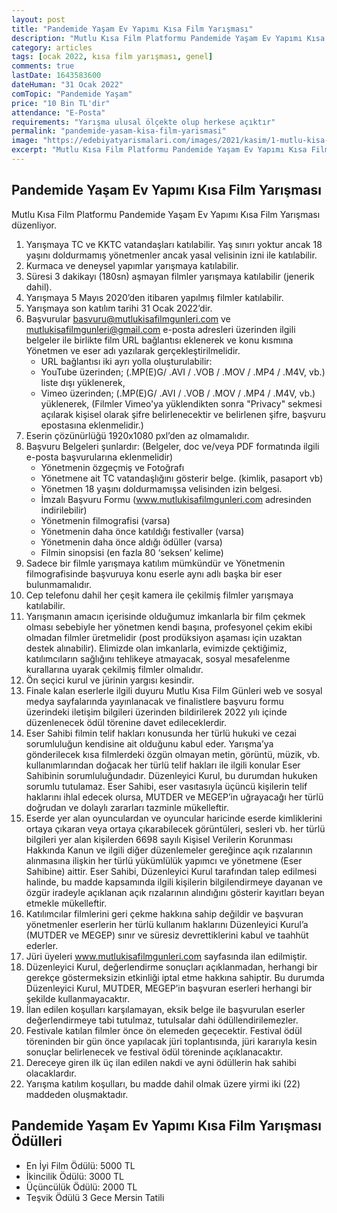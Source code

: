 ```yaml
---
layout: post
title: "Pandemide Yaşam Ev Yapımı Kısa Film Yarışması"
description: "Mutlu Kısa Film Platformu Pandemide Yaşam Ev Yapımı Kısa Film Yarışması düzenliyor."
category: articles
tags: [ocak 2022, kısa film yarışması, genel]
comments: true
lastDate: 1643583600
dateHuman: "31 Ocak 2022"
comTopic: "Pandemide Yaşam"
price: "10 Bin TL'dir"
attendance: "E-Posta"
requirements: "Yarışma ulusal ölçekte olup herkese açıktır"
permalink: "pandemide-yasam-kisa-film-yarismasi"
image: "https://edebiyatyarismalari.com/images/2021/kasim/1-mutlu-kisa-film-yarismasi.webp"
excerpt: "Mutlu Kısa Film Platformu Pandemide Yaşam Ev Yapımı Kısa Film Yarışması düzenliyor."
---
```


## Pandemide Yaşam Ev Yapımı Kısa Film Yarışması
Mutlu Kısa Film Platformu Pandemide Yaşam Ev Yapımı Kısa Film Yarışması düzenliyor.  

1. Yarışmaya TC ve KKTC vatandaşları katılabilir. Yaş sınırı yoktur ancak 18 yaşını doldurmamış yönetmenler ancak yasal velisinin izni ile katılabilir.
2. Kurmaca ve deneysel yapımlar yarışmaya katılabilir.
3. Süresi 3 dakikayı (180sn) aşmayan filmler yarışmaya katılabilir (jenerik dahil).
4. Yarışmaya 5 Mayıs 2020’den itibaren yapılmış filmler katılabilir.
5. Yarışmaya son katılım tarihi 31 Ocak 2022’dir.
6. Başvurular basvuru@mutlukisafilmgunleri.com ve mutlukisafilmgunleri@gmail.com e-posta adresleri üzerinden ilgili belgeler ile birlikte film URL bağlantısı eklenerek ve konu kısmına Yönetmen ve eser adı yazılarak gerçekleştirilmelidir.
    - URL bağlantısı iki ayrı yolla oluşturulabilir:
    - YouTube üzerinden; (.MP(E)G/ .AVI / .VOB / .MOV / .MP4 / .M4V, vb.) liste dışı yüklenerek,
    - Vimeo üzerinden; (.MP(E)G/ .AVI / .VOB / .MOV / .MP4 / .M4V, vb.) yüklenerek, (Filmler Vimeo'ya yüklendikten sonra "Privacy" sekmesi açılarak kişisel olarak şifre belirlenecektir ve belirlenen şifre, başvuru epostasına eklenmelidir.)
7. Eserin çözünürlüğü 1920x1080 pxl’den az olmamalıdır.
8. Başvuru Belgeleri şunlardır: (Belgeler, doc ve/veya PDF formatında ilgili e-posta başvurularına eklenmelidir)
    - Yönetmenin özgeçmiş ve Fotoğrafı
    - Yönetmene ait TC vatandaşlığını gösterir belge. (kimlik, pasaport vb)
    - Yönetmen 18 yaşını doldurmamışsa velisinden izin belgesi.
    - İmzalı Başvuru Formu (www.mutlukisafilmgunleri.com adresinden indirilebilir)
    - Yönetmenin filmografisi (varsa)
    - Yönetmenin daha önce katıldığı festivaller (varsa)
    - Yönetmenin daha önce aldığı ödüller (varsa)
    - Filmin sinopsisi (en fazla 80 ‘seksen’ kelime)
9. Sadece bir filmle yarışmaya katılım mümkündür ve Yönetmenin filmografisinde başvuruya konu eserle aynı adlı başka bir eser bulunmamalıdır.
10. Cep telefonu dahil her çeşit kamera ile çekilmiş filmler yarışmaya katılabilir.
11. Yarışmanın amacın içerisinde olduğumuz imkanlarla bir film çekmek olması sebebiyle her yönetmen kendi başına, profesyonel çekim ekibi olmadan filmler üretmelidir (post prodüksiyon aşaması için uzaktan destek alınabilir). Elimizde olan imkanlarla, evimizde çektiğimiz, katılımcıların sağlığını tehlikeye atmayacak, sosyal mesafelenme kurallarına uyarak çekilmiş filmler olmalıdır.
12. Ön seçici kurul ve jürinin yargısı kesindir.
13. Finale kalan eserlerle ilgili duyuru Mutlu Kısa Film Günleri web ve sosyal medya sayfalarında yayınlanacak ve finalistlere başvuru formu üzerindeki iletişim bilgileri üzerinden bildirilerek 2022 yılı içinde düzenlenecek ödül törenine davet edileceklerdir.
14. Eser Sahibi filmin telif hakları konusunda her türlü hukuki ve cezai sorumluluğun kendisine ait olduğunu kabul eder. Yarışma’ya gönderilecek kısa filmlerdeki özgün olmayan metin, görüntü, müzik, vb. kullanımlarından doğacak her türlü telif hakları ile ilgili konular Eser Sahibinin sorumluluğundadır. Düzenleyici Kurul, bu durumdan hukuken sorumlu tutulamaz. Eser Sahibi, eser vasıtasıyla üçüncü kişilerin telif haklarını ihlal edecek olursa, MUTDER ve MEGEP’in uğrayacağı her türlü doğrudan ve dolaylı zararları tazminle mükelleftir.
15. Eserde yer alan oyunculardan ve oyuncular haricinde eserde kimliklerini ortaya çıkaran veya ortaya çıkarabilecek görüntüleri, sesleri vb. her türlü bilgileri yer alan kişilerden 6698 sayılı Kişisel Verilerin Korunması Hakkında Kanun ve ilgili diğer düzenlemeler gereğince açık rızalarının alınmasına ilişkin her türlü yükümlülük yapımcı ve yönetmene (Eser Sahibine) aittir. Eser Sahibi, Düzenleyici Kurul tarafından talep edilmesi halinde, bu madde kapsamında ilgili kişilerin bilgilendirmeye dayanan ve özgür iradeyle açıklanan açık rızalarının alındığını gösterir kayıtları beyan etmekle mükelleftir.
16. Katılımcılar filmlerini geri çekme hakkına sahip değildir ve başvuran yönetmenler eserlerin her türlü kullanım haklarını Düzenleyici Kurul’a (MUTDER ve MEGEP) sınır ve süresiz devrettiklerini kabul ve taahhüt ederler.
17. Jüri üyeleri www.mutlukisafilmgunleri.com sayfasında ilan edilmiştir.
18. Düzenleyici Kurul, değerlendirme sonuçları açıklanmadan, herhangi bir gerekçe göstermeksizin etkinliği iptal etme hakkına sahiptir. Bu durumda Düzenleyici Kurul, MUTDER, MEGEP’in başvuran eserleri herhangi bir şekilde kullanmayacaktır.
19. İlan edilen koşulları karşılamayan, eksik belge ile başvurulan eserler değerlendirmeye tabi tutulmaz, tutulsalar dahi ödüllendirilemezler.
20. Festivale katılan filmler önce ön elemeden geçecektir. Festival ödül töreninden bir gün önce yapılacak jüri toplantısında, jüri kararıyla kesin sonuçlar belirlenecek ve festival ödül töreninde açıklanacaktır. 
21. Dereceye giren ilk üç ilan edilen nakdi ve ayni ödüllerin hak sahibi olacaklardır.
22. Yarışma katılım koşulları, bu madde dahil olmak üzere yirmi iki (22) maddeden oluşmaktadır.

## Pandemide Yaşam Ev Yapımı Kısa Film Yarışması Ödülleri
- En İyi Film Ödülü: 5000 TL
- İkincilik Ödülü: 3000 TL
- Üçüncülük Ödülü: 2000 TL
- Teşvik Ödülü 3 Gece Mersin Tatili
